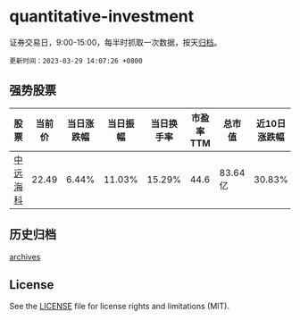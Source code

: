 # quantitative-investment

证券交易日，9:00-15:00，每半时抓取一次数据，按天[归档](archives)。

`更新时间：2023-03-29 14:07:26 +0800`

## 强势股票

|股票|当前价|当日涨跌幅|当日振幅|当日换手率|市盈率TTM|总市值|近10日涨跌幅|
|----|----|----|----|----|----|----|----|
|[中远海科](https://xueqiu.com/S/SZ002401)|22.49|6.44%|11.03%|15.29%|44.6|83.64亿|30.83%|

## 历史归档

[archives](archives)

## License

See the [LICENSE](LICENSE) file for license rights and limitations (MIT).